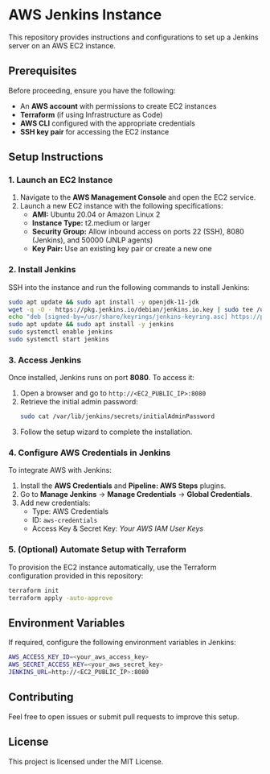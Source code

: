 # AWS Jenkins Instance

This repository provides instructions and configurations to set up a Jenkins server on an AWS EC2 instance.

## Prerequisites

Before proceeding, ensure you have the following:
- An **AWS account** with permissions to create EC2 instances
- **Terraform** (if using Infrastructure as Code)
- **AWS CLI** configured with the appropriate credentials
- **SSH key pair** for accessing the EC2 instance

## Setup Instructions

### 1. Launch an EC2 Instance
1. Navigate to the **AWS Management Console** and open the EC2 service.
2. Launch a new EC2 instance with the following specifications:
   - **AMI:** Ubuntu 20.04 or Amazon Linux 2
   - **Instance Type:** t2.medium or larger
   - **Security Group:** Allow inbound access on ports 22 (SSH), 8080 (Jenkins), and 50000 (JNLP agents)
   - **Key Pair:** Use an existing key pair or create a new one

### 2. Install Jenkins
SSH into the instance and run the following commands to install Jenkins:
```bash
sudo apt update && sudo apt install -y openjdk-11-jdk
wget -q -O - https://pkg.jenkins.io/debian/jenkins.io.key | sudo tee /usr/share/keyrings/jenkins-keyring.asc > /dev/null
echo "deb [signed-by=/usr/share/keyrings/jenkins-keyring.asc] https://pkg.jenkins.io/debian-stable binary/" | sudo tee /etc/apt/sources.list.d/jenkins.list > /dev/null
sudo apt update && sudo apt install -y jenkins
sudo systemctl enable jenkins
sudo systemctl start jenkins
```

### 3. Access Jenkins
Once installed, Jenkins runs on port **8080**. To access it:
1. Open a browser and go to `http://<EC2_PUBLIC_IP>:8080`
2. Retrieve the initial admin password:
   ```bash
   sudo cat /var/lib/jenkins/secrets/initialAdminPassword
   ```
3. Follow the setup wizard to complete the installation.

### 4. Configure AWS Credentials in Jenkins
To integrate AWS with Jenkins:
1. Install the **AWS Credentials** and **Pipeline: AWS Steps** plugins.
2. Go to **Manage Jenkins** → **Manage Credentials** → **Global Credentials**.
3. Add new credentials:
   - Type: AWS Credentials
   - ID: `aws-credentials`
   - Access Key & Secret Key: *Your AWS IAM User Keys*

### 5. (Optional) Automate Setup with Terraform
To provision the EC2 instance automatically, use the Terraform configuration provided in this repository:
```bash
terraform init
terraform apply -auto-approve
```

## Environment Variables
If required, configure the following environment variables in Jenkins:
```bash
AWS_ACCESS_KEY_ID=<your_aws_access_key>
AWS_SECRET_ACCESS_KEY=<your_aws_secret_key>
JENKINS_URL=http://<EC2_PUBLIC_IP>:8080
```

## Contributing
Feel free to open issues or submit pull requests to improve this setup.

## License
This project is licensed under the MIT License.
